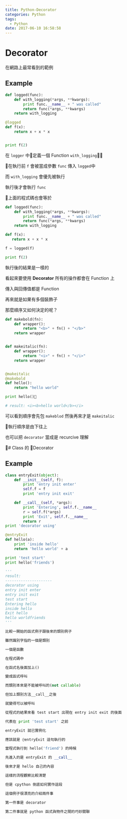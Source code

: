 ```yaml
---
title: Python-Decorator
categories: Python
tags:
  - Python
date: 2017-06-10 16:58:58
---
```


# Decorator

在網路上最常看到的範例

## Example

```python
def logged(func):
    def with_logging(*args, **kwargs):
        print func.__name__ + " was called"
        return func(*args, **kwargs)
    return with_logging

@logged
def f(x):
    return x + x * x


print f(2)
```

在  ```logger``` 中定義一個 Function ```with_logging```

在執行前 ```f``` 會被當成參數 ```func``` 傳入 ```logged```中

而 ```with_logging``` 會優先被執行

執行後才會執行 ```func```

上面的程式碼也會等於

```python
def logged(func):
    def with_logging(*args, **kwargs):
        print func.__name__ + " was called"
        return func(*args, **kwargs)
    return with_logging

def f(x): 
   return x + x * x

f = logged(f)

print f(2)
```

執行後的結果是一樣的

看起來要使用 **Decorator** 所有的操作都會在 Function  上 

傳入與回傳值都是 Function 

再來就是如果有多個裝飾子

那麼順序又如何決定的呢？

```python
def makebold(fn):
    def wrapper():
        return "<b>" + fn() + "</b>"
    return wrapper


def makeitalic(fn):
    def wrapper():
        return "<i>" + fn() + "</i>"
    return wrapper


@makeitalic
@makebold
def hello():
    return "hello world"

print hello()

# result: <i><b>hello world</b></i>
```

可以看到順序會先包 ```makeblod``` 然後再來才是 ```makeitalic ```

執行順序是由下往上

也可以把 ```decorator``` 當成是 recurcive 理解

# Class 的  Decorator

## Example

```python
class entryExit(object):
    def __init__(self, f):
        print 'entry init enter'
        self.f = f
        print 'entry init exit'

    def __call__(self, *args):
        print 'Entering', self.f.__name__
        r = self.f(*args)
        print 'Exit', self.f.__name__
        return r
print 'decorator using'

@entryExit
def hello(a):
    print 'inside hello'
    return 'hello world' + a

print 'test start'
print hello('friends')

'''
result:
---------------------
decorator using
entry init enter
entry init exit
test start
Entering hello
inside hello
Exit hello
hello worldfriends
'''

比較一開始的函式例子跟後來的類別例子

雖然識別字指的一個是類別

一個是函數

在程式碼中

在函式名後面加上()

變成函式呼叫

而類別本來是不能被呼叫的(not callable)

但加上類別方法__call__之後

就變得可以被呼叫

從程式的結果來看 test start 出現在 entry init exit 的後面

代表在 print 'test start' 之前

entryExit 就已實例化

應該就是 @entryExit 這句執行的

當程式執行到 hello('friend') 的時候

先進入的是 entryExit 的 __call__

後來才是 hello 自己的內容

這樣的流程觀察比較清楚

但是 cpython 倒底如何實作這段

這個例子很漂亮的介紹兩件事

第一件事是 decorator

第二件事就是 python 函式與物件之間的巧妙關聯